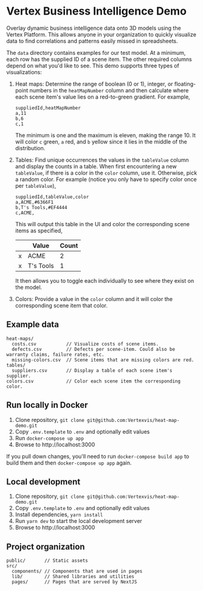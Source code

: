 # Vertex Business Intelligence Demo

Overlay dynamic business intelligence data onto 3D models using the Vertex Platform. This allows anyone in your organization to quickly visualize data to find correlations and patterns easily missed in spreadsheets.

The `data` directory contains examples for our test model. At a minimum, each row has the supplied ID of a scene item. The other required columns depend on what you'd like to see. This demo supports three types of visualizations:

1. Heat maps: Determine the range of boolean (0 or 1), integer, or floating-point numbers in the `heatMapNumber` column and then calculate where each scene item's value lies on a red-to-green gradient. For example,

   ```csv
   suppliedId,heatMapNumber
   a,11
   b,6
   c,1
   ```

   The minimum is one and the maximum is eleven, making the range 10. It will color `c` green, `a` red, and `b` yellow since it lies in the middle of the distribution.

1. Tables: Find unique occurrences the values in the `tableValue` column and display the counts in a table. When first encountering a new `tableValue`, if there is a color in the `color` column, use it. Otherwise, pick a random color. For example (notice you only have to specify color once per `tableValue`),

   ```csv
   suppliedId,tableValue,color
   a,ACME,#6366F1
   b,T's Tools,#EF4444
   c,ACME,
   ```

   This will output this table in the UI and color the corresponding scene items as specified,

   |     | Value     | Count |
   | --- | --------- | ----- |
   | x   | ACME      | 2     |
   | x   | T's Tools | 1     |

   It then allows you to toggle each individually to see where they exist on the model.

1. Colors: Provide a value in the `color` column and it will color the corresponding scene item that color.

## Example data

```text
heat-maps/
  costs.csv           // Visualize costs of scene items.
  defects.csv         // Defects per scene-item. Could also be warranty claims, failure rates, etc.
  missing-colors.csv  // Scene items that are missing colors are red.
tables/
  suppliers.csv       // Display a table of each scene item's supplier.
colors.csv            // Color each scene item the corresponding color.
```

## Run locally in Docker

1. Clone repository, `git clone git@github.com:Vertexvis/heat-map-demo.git`
1. Copy `.env.template` to `.env` and optionally edit values
1. Run `docker-compose up app`
1. Browse to http://localhost:3000

If you pull down changes, you'll need to run `docker-compose build app` to build them and then `docker-compose up app` again.

## Local development

1. Clone repository, `git clone git@github.com:Vertexvis/heat-map-demo.git`
1. Copy `.env.template` to `.env` and optionally edit values
1. Install dependencies, `yarn install`
1. Run `yarn dev` to start the local development server
1. Browse to http://localhost:3000

## Project organization

```text
public/       // Static assets
src/
  components/ // Components that are used in pages
  lib/        // Shared libraries and utilities
  pages/      // Pages that are served by NextJS
```
